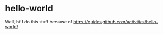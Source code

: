 # hello-world
Well, hi!
I do this stuff because of https://guides.github.com/activities/hello-world/
